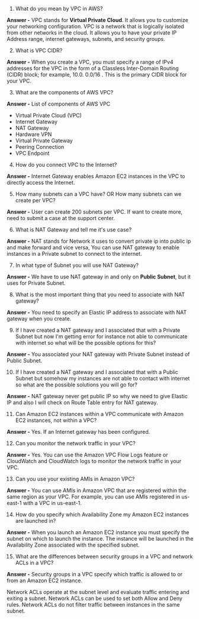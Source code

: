 1. What do you mean by VPC in AWS?

**Answer -** VPC stands for **Virtual Private Cloud**.  It allows you to customize your networking configuration. VPC is a network that is logically isolated from other networks in the cloud. It allows you to have your private IP Address range, internet gateways, subnets, and security groups.

2. What is VPC CIDR?

**Answer -** When you create a VPC, you must specify a range of IPv4 addresses for the VPC in the form of a Classless Inter-Domain Routing (CIDR) block; for example, 10.0. 0.0/16 . This is the primary CIDR block for your VPC.

3. What are the components of AWS VPC?

**Answer -** List of components of AWS VPC
- Virtual Private Cloud (VPC)
- Internet Gateway
- NAT Gateway
- Hardware VPN
- Virtual Private Gateway
- Peering Connection
- VPC Endpoint

4. How do you connect VPC to the Internet?

**Answer -** Internet Gateway enables Amazon EC2 instances in the VPC to directly access the Internet.

5. How many subnets can a VPC have? OR How many subnets can we create per VPC?

**Answer -** User can create 200 subnets per VPC. If want to create more, need to submit a case at the support center.


6. What is NAT Gateway and tell me it's use case?

**Answer -** NAT stands for Network it uses to convert private ip into public ip and make forward and vice versa, You can use NAT gateway to enable instances in a Private subnet to connect to the internet.

7. In what type of Subnet you will use NAT Gateway?

**Answer -** We have to use NAT gateway in and only on **Public Subnet**, but it uses for Private Subnet.

8. What is the most important thing that you need to associate with NAT gateway?

**Answer -** You need to specify an Elastic IP address to associate with NAT gateway when you create.

9. If I have created a NAT gateway and I associated that with a Private Subnet but now I'm getting error for instance not able to communicate with internet so what will be the possible options for this?

**Answer -** You associated your NAT gateway with Private Subnet instead of Public Subnet.

10. If I have created a NAT gateway and I associated that with a Public Subnet but somehow my instances are not able to contact with internet so what are the possible solutions you will go for?

**Answer -**  NAT gateway never get public IP so why we need to give Elastic IP and also I will check on Route Table entry for NAT gateway. 

11. Can Amazon EC2 instances within a VPC communicate with Amazon EC2 instances, not within a VPC?

**Answer -** Yes. If an Internet gateway has been configured.

12. Can you monitor the network traffic in your VPC?

**Answer -** Yes. You can use the Amazon VPC Flow Logs feature or CloudWatch and CloudWatch logs to monitor the network traffic in your VPC.

13. Can you use your existing AMIs in Amazon VPC?

**Answer -** You can use AMIs in Amazon VPC that are registered within the same region as your VPC. For example, you can use AMIs registered in us-east-1 with a VPC in us-east-1.

14. How do you specify which Availability Zone my Amazon EC2 instances are launched in?

**Answer -** When you launch an Amazon EC2 instance you must specify the subnet on which to launch the instance. The instance will be launched in the Availability Zone associated with the specified subnet.

15. What are the differences between security groups in a VPC and network ACLs in a VPC?

**Answer -** Security groups in a VPC specify which traffic is allowed to or from an Amazon EC2 instance.

Network ACLs operate at the subnet level and evaluate traffic entering and exiting a subnet. Network ACLs can be used to set both Allow and Deny rules. Network ACLs do not filter traffic between instances in the same subnet.